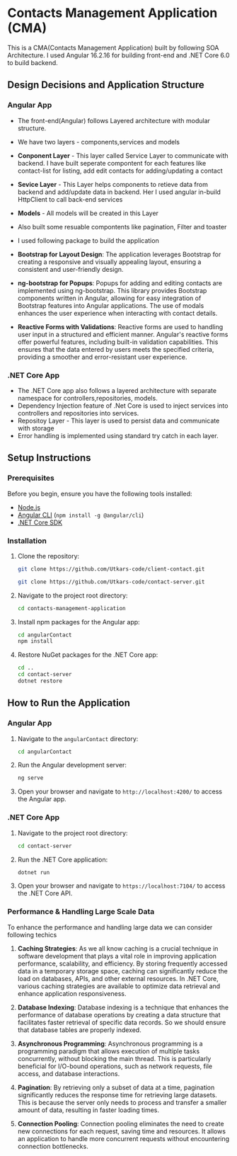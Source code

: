 # Contacts Management Application (CMA)

This is a CMA(Contacts Management Application) built by following SOA Architecture. I used Angular 16.2.16 for building front-end and .NET Core 6.0 to build backend.

## Design Decisions and Application Structure

### Angular App
- The front-end(Angular) follows Layered architecture with modular structure.
- We have two layers - components,services and models
- **Conponent Layer** - This layer called Service Layer to communicate with backend. I have built seperate compontent for each features like contact-list for listing, add edit contacts for adding/updating a contact
- **Sevice Layer** - This Layer helps components to retieve data from backend and add/update data in backend. Her I used angular in-build HttpClient to call back-end services
- **Models** - All models will be created in this Layer

- Also built some resuable compontents like pagination, Filter and toaster

- I used following package to build the application
- **Bootstrap for Layout Design**: The application leverages Bootstrap for creating a responsive and visually appealing layout, ensuring a consistent and user-friendly design.

- **ng-bootstrap for Popups**: Popups for adding and editing contacts are implemented using ng-bootstrap. This library provides Bootstrap components written in Angular, allowing for easy integration of Bootstrap features into Angular applications. The use of modals enhances the user experience when interacting with contact details.

- **Reactive Forms with Validations**: Reactive forms are used to handling user input in a structured and efficient manner. Angular's reactive forms offer powerful features, including built-in validation capabilities. This ensures that the data entered by users meets the specified criteria, providing a smoother and error-resistant user experience.

### .NET Core App

- The .NET Core app also follows a layered architecture with separate namespace for controllers,repositories, models.
- Dependency Injection feature of .Net Core is used to inject services into controllers and repositories into services.
- Repositoy Layer - This layer is used to persist data and communicate with storage  
- Error handling is implemented using standard try catch in each layer.


## Setup Instructions

### Prerequisites

Before you begin, ensure you have the following tools installed:

- [Node.js](https://nodejs.org/)
- [Angular CLI](https://angular.io/cli) (`npm install -g @angular/cli`)
- [.NET Core SDK](https://dotnet.microsoft.com/download)

### Installation

1. Clone the repository:

   ```bash
   git clone https://github.com/Utkars-code/client-contact.git

   git clone https://github.com/Utkars-code/contact-server.git
   ```

2. Navigate to the project root directory:

   ```bash
   cd contacts-management-application
   ```

3. Install npm packages for the Angular app:

   ```bash
   cd angularContact
   npm install
   ```

4. Restore NuGet packages for the .NET Core app:

   ```bash
   cd ..
   cd contact-server
   dotnet restore
   ```

## How to Run the Application

### Angular App

1. Navigate to the `angularContact` directory:

   ```bash
   cd angularContact
   ```

2. Run the Angular development server:

   ```bash
   ng serve
   ```

3. Open your browser and navigate to `http://localhost:4200/` to access the Angular app.

### .NET Core App

1. Navigate to the project root directory:

   ```bash
   cd contact-server
   ```

2. Run the .NET Core application:

   ```bash
   dotnet run
   ```

3. Open your browser and navigate to `https://localhost:7104/` to access the .NET Core API.


### Performance & Handling Large Scale Data
To enhance the performance and handling large data we can consider following techics

1. **Caching Strategies**: As we all know caching is a crucial technique in software development that plays a vital role in improving application performance, scalability, and efficiency. By storing frequently accessed data in a temporary storage space, caching can significantly reduce the load on databases, APIs, and other external resources. 
In .NET Core, various caching strategies are available to optimize data retrieval and enhance application responsiveness.

2. **Database Indexing**: Database indexing is a technique that enhances the performance of database operations by creating a data structure that facilitates faster retrieval of specific data records. So we should ensure that database tables are properly indexed.

3. **Asynchronous Programming**: Asynchronous programming is a programming paradigm that allows execution of multiple tasks concurrently, without blocking the main thread. This is particularly beneficial for I/O-bound operations, such as network requests, file access, and database interactions. 


4. **Pagination**: By retrieving only a subset of data at a time, pagination significantly reduces the response time for retrieving large datasets. This is because the server only needs to process and transfer a smaller amount of data, resulting in faster loading times.

6. **Connection Pooling**:  Connection pooling eliminates the need to create new connections for each request, saving time and resources. It allows an application to handle more concurrent requests without encountering connection bottlenecks.


